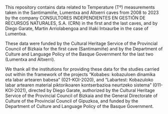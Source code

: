 This repository contains data related to Temperature (Tº) measurements taken in the Santimamiñe, Lumentxa and Altxerri caves from 2008 
to 2023 by the company CONSULTORES INDEPENDIENTES EN GESTIÓN DE RECURSOS NATURALES, S.A. (CRN) in the first and the last
caves, and by Diego Garate, Martin Arriolabengoa and Iñaki Intxaurbe in the case of Lumentxa.

These data were funded by the Cultural Heritage Service of the Provincial Council of Bizkaia for the first cave (Santimamiñe)
and by the Department of Culture and Language Policy of the Basque Government for the last two (Lumentxa and Altxerri).

We thank all the institutions for providing these data for the studies carried out within the framework of the projects “Kobabes: 
kobazuloen dinamika eta labar artearen babesa” (021-KOI-2020), and “Labartest: Kobazuloko labar artearen material piktorikoaren 
kontserbazioa neurtzeko sistema” (011-KOI-2021), directed by Diego Garate, authorized by the Cultural Heritage Service of the 
Provincial Council of Bizkaia and the General Directorate of Culture of the Provincial Council of Gipuzkoa, and funded by the 
Department of Culture and Language Policy of the Basque Government.
